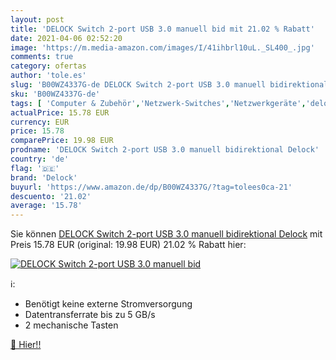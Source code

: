 ```yaml
---
layout: post
title: 'DELOCK Switch 2-port USB 3.0 manuell bid mit 21.02 % Rabatt'
date: 2021-04-06 02:52:20
image: 'https://m.media-amazon.com/images/I/41ihbrl10uL._SL400_.jpg'
comments: true
category: ofertas
author: 'tole.es'
slug: 'B00WZ4337G-de DELOCK Switch 2-port USB 3.0 manuell bidirektional Delock'
sku: 'B00WZ4337G-de'
tags: [ 'Computer & Zubehör','Netzwerk-Switches','Netzwerkgeräte','delock', ]
actualPrice: 15.78 EUR
currency: EUR
price: 15.78
comparePrice: 19.98 EUR
prodname: 'DELOCK Switch 2-port USB 3.0 manuell bidirektional Delock'
country: 'de'
flag: '🇩🇪'
brand: 'Delock'
buyurl: 'https://www.amazon.de/dp/B00WZ4337G/?tag=tolees0ca-21'
descuento: '21.02'
average: '15.78'
---
```


Sie können [DELOCK Switch 2-port USB 3.0 manuell bidirektional Delock](https://www.amazon.de/dp/B00WZ4337G/?tag=tolees0ca-21) mit Preis 15.78 EUR (original: 19.98 EUR) 21.02 % Rabatt hier:

[![DELOCK Switch 2-port USB 3.0 manuell bid](https://m.media-amazon.com/images/I/41ihbrl10uL._SL400_.jpg)](https://www.amazon.de/dp/B00WZ4337G/?tag=tolees0ca-21)

ℹ️:

- Benötigt keine externe Stromversorgung
- Datentransferrate bis zu 5 GB/s
- 2 mechanische Tasten

[🛒 Hier!!](https://www.amazon.de/dp/B00WZ4337G/?tag=tolees0ca-21)
